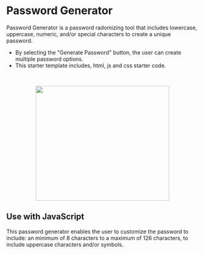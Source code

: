 # Password Generator 
Password Generator is a password radomizing tool that includes lowercase, uppercase, numeric, and/or special characters to create a unique password. </p>

* By selecting the "Generate Password" button, the user can create multiple password options.
* This starter template includes, html, js and css starter code.


<p>&nbsp;</p>

 <p align="center"> <img width="350" height="300"  src="Screenshot 2023-11-03 at 5.07.37 PM"/>
</p>

## Use with JavaScript
This password generator enables the user to customize the password to include: an minimum of 8 characters to a maximum of 126 characters, to include uppercase characters and/or symbols. 
